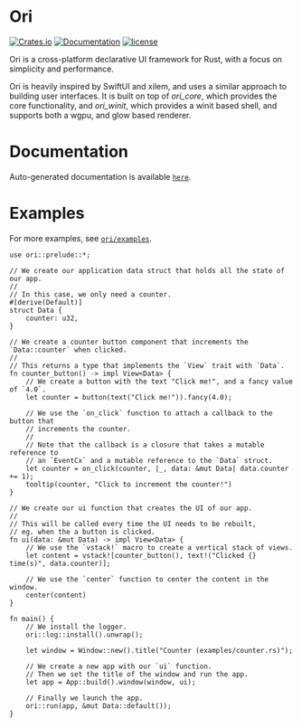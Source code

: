 # Ori
[![Crates.io](https://img.shields.io/crates/v/ori)](https://crates.io/crates/ori)
[![Documentation](https://img.shields.io/docsrs/ori)](https://docs.rs/ori/latest)
[![license](https://img.shields.io/crates/l/ori)](https://github.com/ChangeCaps/ori/tree/main)

Ori is a cross-platform declarative UI framework for Rust, with a focus on
simplicity and performance.

Ori is heavily inspired by SwiftUI and xilem, and uses a similar approach
to building user interfaces. It is built on top of *ori_core*, which
provides the core functionality, and *ori_winit*, which provides
a winit based shell, and supports both a wgpu, and glow based renderer.

# Documentation
Auto-generated documentation is available [`here`](https://changecaps.github.io/ori-docs/ori/).

# Examples
For more examples, see [`ori/examples`](https://github.com/ChangeCaps/ori/tree/main/examples).

```rust,no_run
use ori::prelude::*;

// We create our application data struct that holds all the state of our app.
//
// In this case, we only need a counter.
#[derive(Default)]
struct Data {
    counter: u32,
}

// We create a counter button component that increments the `Data::counter` when clicked.
//
// This returns a type that implements the `View` trait with `Data`.
fn counter_button() -> impl View<Data> {
    // We create a button with the text "Click me!", and a fancy value of `4.0`.
    let counter = button(text("Click me!")).fancy(4.0);

    // We use the `on_click` function to attach a callback to the button that
    // increments the counter.
    //
    // Note that the callback is a closure that takes a mutable reference to
    // an `EventCx` and a mutable reference to the `Data` struct.
    let counter = on_click(counter, |_, data: &mut Data| data.counter += 1);
    tooltip(counter, "Click to increment the counter!")
}

// We create our ui function that creates the UI of our app.
//
// This will be called every time the UI needs to be rebuilt,
// eg. when the a button is clicked.
fn ui(data: &mut Data) -> impl View<Data> {
    // We use the `vstack!` macro to create a vertical stack of views.
    let content = vstack![counter_button(), text!("Clicked {} time(s)", data.counter)];

    // We use the `center` function to center the content in the window.
    center(content)
}

fn main() {
    // We install the logger.
    ori::log::install().unwrap();

    let window = Window::new().title("Counter (examples/counter.rs)");

    // We create a new app with our `ui` function.
    // Then we set the title of the window and run the app.
    let app = App::build().window(window, ui);

    // Finally we launch the app.
    ori::run(app, &mut Data::default());
}
```
